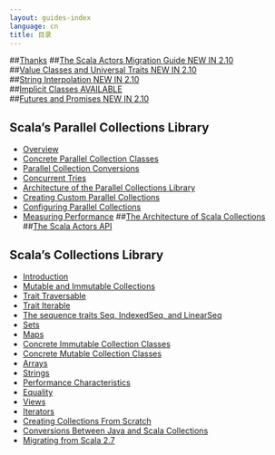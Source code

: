 ```yaml
---
layout: guides-index
language: cn
title: 目录
---
```

##[Thanks](Thanks.md)
##[The Scala Actors Migration Guide NEW IN 2.10](core/The-Scala-Actors-Migration-Guide.md)  
##[Value Classes and Universal Traits NEW IN 2.10](core/Value-Classes-and-Universal-Traits.md)  
##[String Interpolation NEW IN 2.10](core/String_Interpolation.md)  
##[Implicit Classes AVAILABLE](core/Implicit-Classes.md)  
##[Futures and Promises NEW IN 2.10](core/Futures-and-Promises.md)  
## Scala’s Parallel Collections Library  
- [Overview](parallel-collections/overview.md)
- [Concrete Parallel Collection Classes](parallel-collections/Concrete_Parallel_Collection_Classes.md)
- [Parallel Collection Conversions](parallel-collections/Parallel_Collection_Conversions.md)
- [Concurrent Tries](parallel-collections/Concurrent_Tries.md)
- [Architecture of the Parallel Collections Library](parallel-collections/Architecture_of_the_Parallel_Collections_Library.md)
- [Creating Custom Parallel Collections](parallel-collections/Creating_Custom_Parallel_Collections.md)
- [Configuring Parallel Collections](parallel-collections/Configuring_Parallel_Collections.md)
- [Measuring Performance](parallel-collections/Measuring_Performance.md)
##[The Architecture of Scala Collections](core/The_Architecture_of_Scala_Collections.md)  
##[The Scala Actors API](core/The_Scala_Actors_API.md)  
## Scala’s Collections Library  
- [Introduction](collections/Introduction.md)
- [Mutable and Immutable Collections](collections/Mutable_and_Immutable_Collections.md)
- [Trait Traversable](collections/Trait_Traversable.md)
- [Trait Iterable](collections/Trait_Iterable.md)
- [The sequence traits Seq, IndexedSeq, and LinearSeq](collections/The_sequence_traits.md)
- [Sets](collections/Sets.md)
- [Maps](collections/Maps.md)
- [Concrete Immutable Collection Classes](collections/Concrete_Immutable_Collection_Classes.md)
- [Concrete Mutable Collection Classes](collections/Concrete_Mutable_Collection_Classes.md)
- [Arrays](collections/Arrays.md)
- [Strings](collections/Strings.md)
- [Performance Characteristics](collections/Performance_Characteristics.md)
- [Equality](collections/Equality.md)
- [Views](collections/Views.md)
- [Iterators](collections/Iterators.md)
- [Creating Collections From Scratch](collections/Creating_Collections_From_Scratch.md)
- [Conversions Between Java and Scala Collections](collections/Conversions_Between_Java_and_Scala_Collections.md)
- [Migrating from Scala 2.7](collections/Migrating_from_Scala_2_7.md)
